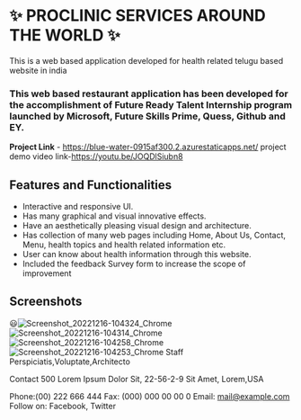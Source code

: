 # ✨ PROCLINIC SERVICES AROUND THE WORLD ✨

This is a web based application developed for health related telugu based website in india

### This web based restaurant application has been developed for the accomplishment of Future Ready Talent Internship program launched by Microsoft, Future Skills Prime, Quess, Github and EY.


**Project Link** - https://blue-water-0915af300.2.azurestaticapps.net/
project demo video link-https://youtu.be/JOQDlSiubn8



## Features and Functionalities 


- Interactive and responsive UI.
- Has many graphical and visual innovative effects.
- Have an aesthetically pleasing visual design and architecture.
- Has collection of many web pages including Home, About Us, Contact, Menu, health topics and health related information etc.
- User can know about health information through this website.
- Included the feedback Survey form to increase the scope of improvement 

## Screenshots
😃![Screenshot_20221216-104324_Chrome](https://user-images.githubusercontent.com/117804384/208072157-d39a569d-5344-4a4c-97dc-ced1ae2611e5.jpg)
![Screenshot_20221216-104314_Chrome](https://user-images.githubusercontent.com/117804384/208072117-fc58976d-12fb-43d0-b87e-7d87daa60f47.jpg)
![Screenshot_20221216-104258_Chrome](https://user-images.githubusercontent.com/117804384/208072056-248f4768-df32-43ed-a8c9-4ea26f3c4912.jpg)
![Screenshot_20221216-104253_Chrome](https://user-images.githubusercontent.com/117804384/208071585-36791247-176c-409a-b057-dc1036cce4cb.jpg)
Staff
Perspiciatis,Voluptate,Architecto

Contact
500 Lorem Ipsum Dolor Sit,
22-56-2-9 Sit Amet, Lorem,USA

Phone:(00) 222 666 444
Fax: (000) 000 00 00 0
Email: mail@example.com
Follow on: Facebook, Twitter





